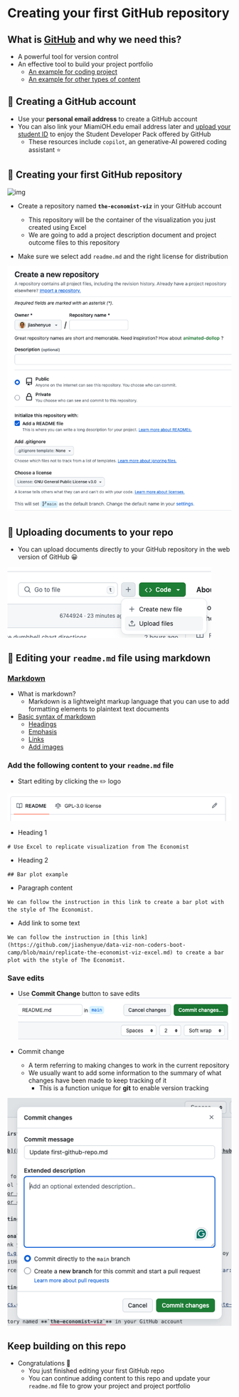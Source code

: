
# Creating your first GitHub repository

## What is [GitHub](https://docs.github.com/en/get-started/start-your-journey/about-github-and-git) and why we need this?

- A powerful tool for version control
- An effective tool to build your project portfolio
  - [An example for coding project](https://github.com/tianjialiu)
  - [An example for other types of content](https://github.com/rbavery)

## &#128640; Creating a GitHub account

- Use your **personal email address** to create a GitHub account
- You can also link your MiamiOH.edu email address later and [upload your student ID](https://education.github.com/discount_requests/12743356/additional_information) to enjoy the Student Developer Pack offered by GitHub
    - These resources include `copilot`, an generative-AI powered coding assistant 	:star:

## &#128640; Creating your first GitHub repository

![img](https://docs.github.com/assets/cb-34248/mw-1440/images/help/repository/repo-create-global-nav-update.webp)

- Create a repository named **`the-economist-viz`** in your GitHub account
    - This repository will be the container of the visualization you just created using Excel
    - We are going to add a project description document and project outcome files to this repository

- Make sure we select add `readme.md` and the right license for distribution

![img](https://github.com/jiashenyue/data-viz-non-coders-boot-camp/blob/main/pictures/58-git-create-repo.png)

## &#128640; Uploading documents to your repo

- You can upload documents directly to your GitHub repository in the web version of GitHub &#128512;

![img](https://github.com/jiashenyue/data-viz-non-coders-boot-camp/blob/main/pictures/57-git-upload-doc.png)
  

## &#128640; Editing your `readme.md` file using markdown

### [Markdown](https://www.markdownguide.org/getting-started/)

- What is markdown?
  - Markdown is a lightweight markup language that you can use to add formatting elements to plaintext text documents
- [Basic syntax of markdown](https://www.markdownguide.org/basic-syntax/)
  - [Headings](https://www.markdownguide.org/basic-syntax/#headings)
  - [Emphasis](https://www.markdownguide.org/basic-syntax/#emphasis)
  - [Links](https://www.markdownguide.org/basic-syntax/#links)
  - [Add images](https://www.markdownguide.org/basic-syntax/#images-1)

### Add the following content to your `readme.md` file

- Start editing by clicking the :pencil2: logo

![img](https://github.com/jiashenyue/data-viz-non-coders-boot-camp/blob/main/pictures/59-edit-readme.png)

- Heading 1
  
`# Use Excel to replicate visualization from The Economist`

- Heading 2

`## Bar plot example`

- Paragraph content
  
`We can follow the instruction in this link to create a bar plot with the style of The Economist.`

- Add link to some text
  
`We can follow the instruction in [this link](https://github.com/jiashenyue/data-viz-non-coders-boot-camp/blob/main/replicate-the-economist-viz-excel.md) to create a bar plot with the style of The Economist.`

### Save edits

- Use **Commit Change** button to save edits
![img](https://github.com/jiashenyue/data-viz-non-coders-boot-camp/blob/main/pictures/60-commit-change.png)

- Commit change
  - A term referring to making changes to work in the current repository
  - We usually want to add some information to the summary of what changes have been made to keep tracking of it
    - This is a function unique for **git** to enable version tracking

![img](https://github.com/jiashenyue/data-viz-non-coders-boot-camp/blob/main/pictures/61-describe-change.png)

## Keep building on this repo

- Congratulations :purple_heart:
  - You just finished editing your first GitHub repo
  - You can continue adding content to this repo and update your `readme.md` file to grow your project and project portfolio
